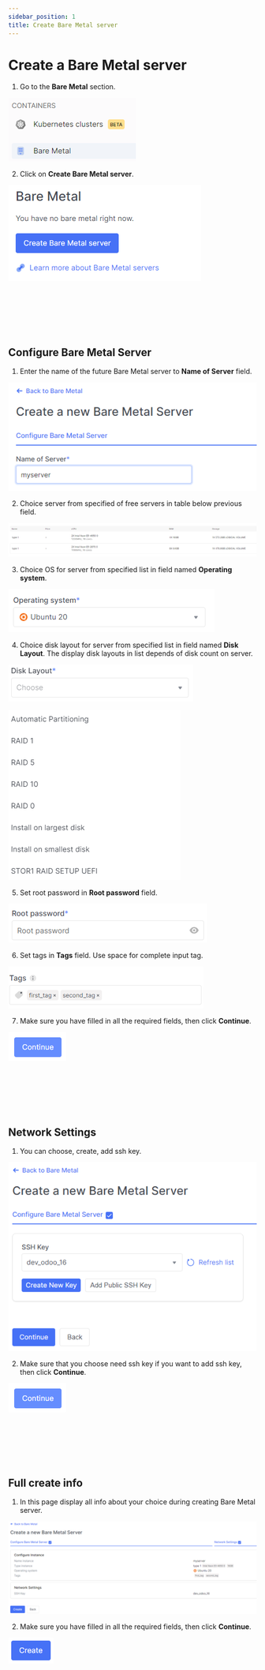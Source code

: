 ```yaml
---
sidebar_position: 1
title: Create Bare Metal server
---
```


# Create a Bare Metal server

1. Go to the **Bare Metal** section.

![](../../img/bare-metal/base.png)

2. Click on **Create Bare Metal server**.

![](../../img/bare-metal/create/1.png)


<br />
<br />
<br />
<br />
<br />


## Configure Bare Metal Server

1. Enter the name of the future Bare Metal server to **Name of Server** field.

![](../../img/bare-metal/create/2.png)

2. Choice server from specified of free servers in table below previous field.

![](../../img/bare-metal/create/3.png)

3. Choice OS for server from specified list in field named **Operating system**.

![](../../img/bare-metal/create/4.png)

4. Choice disk layout for server from specified list in field named **Disk Layout**. The display disk layouts in list depends of disk count on server.

![](../../img/bare-metal/create/15.png)

![](../../img/bare-metal/create/14.png)

5. Set root password in **Root password** field.

![](../../img/bare-metal/create/5.png)

6. Set tags in **Tags** field. Use space for complete input tag.

![](../../img/bare-metal/create/6.png)

7. Make sure you have filled in all the required fields, then click **Continue**.

![](../../img/bare-metal/create/10.png)


<br />
<br />
<br />
<br />
<br />


## Network Settings

1. You can choose, create, add ssh key.

![](../../img/bare-metal/create/7.png)

2. Make sure that you choose need ssh key if you want to add ssh key, then click **Continue**.

![](../../img/bare-metal/create/10.png)


<br />
<br />
<br />
<br />
<br />


## Full create info

1. In this page display all info about your choice during creating Bare Metal server.

![](../../img/bare-metal/create/8.png)

2. Make sure you have filled in all the required fields, then click **Continue**.

![](../../img/bare-metal/create/9.png)
